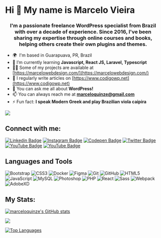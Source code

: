 Hi 👋 My name is Marcelo Vieira
===============================

<h3 align="center">I'm a passionate freelance WordPress specialist from Brazil with over a decade of experience. Since 2016, I've been sharing my expertise through online courses and books, helping others create their own plugins and themes.</h3>

* 🌍  I'm based in Guarapuava, PR, Brazil
* 🌱 I’m currently learning **Javascript, React JS, Laravel, Typescript**
* 👨‍💻 Some of my projects are available at [https://marcelowebdesign.com/](https://marcelowebdesign.com/)
*  📝 I regularly write articles on [https://www.codigowp.net](https://www.codigowp.net)
*  💬 You can ask me all about **WordPress!**
*  📫 You can always reach me at **marceloquinze@gmail.com**
*  ⚡ Fun fact: **I speak Modern Greek and play Brazilian viola caipira**

<a href="https://www.github.com/marceloquinze" target="_blank" rel="noreferrer"><img
src="https://img.shields.io/github/followers/marceloquinze?logo=github&style=for-the-badge&color=0891b2&labelColor=1c1917" /></a>

## Connect with me:

[![Linkedin Badge](https://img.shields.io/badge/-marceloxvieira-blue?style=flat-square&logo=Linkedin&logoColor=white&link=https://linkedin.com/in/marceloxvieira/)](https://linkedin.com/in/marceloxvieira/)
[![Instagram Badge](https://img.shields.io/badge/-wpparadevs-purple?style=flat-square&logo=instagram&logoColor=white&link=https://instagram.com/wpparadevs)](https://instagram.com/wpparadevs)
[![Codepen Badge](https://img.shields.io/badge/-marceloquinze-purple?style=flat-square&logo=codepen&logoColor=white&link=https://codepen.io/marceloquinze)](https://codepen.io/marceloquinze)
[![Twitter Badge](https://img.shields.io/badge/-marcelaoxvieira-blue?style=flat-square&logo=twitter&logoColor=white&link=https://twitter.com/marcelaoxvieira)](https://twitter.com/marcelaoxvieira)
[![YouTube Badge](https://img.shields.io/badge/-wpparadevs-red?style=flat-square&logo=youtube&logoColor=white&link=https://www.youtube.com/@marceloxv)](https://www.youtube.com/@marceloxv)
[![YouTube Badge](https://img.shields.io/badge/-wpparadevs-red?style=flat-square&logo=youtube&logoColor=white&link=https://www.youtube.com/@marceloxvieira)](https://www.youtube.com/@marceloxvieira)

## Languages and Tools

![Bootstrap](https://img.shields.io/badge/-Bootstrap-563D7C?style=flat-square&logo=bootstrap)
![CSS3](https://img.shields.io/badge/-CSS3-1572B6?style=flat-square&logo=css3)
![Docker](https://img.shields.io/badge/-Docker-black?style=flat-square&logo=docker)
![Figma](https://img.shields.io/badge/-Figma-black?style=flat-square&logo=figma)
![Git](https://img.shields.io/badge/-Git-black?style=flat-square&logo=git)
![GitHub](https://img.shields.io/badge/-GitHub-181717?style=flat-square&logo=github)
![HTML5](https://img.shields.io/badge/-HTML5-E34F26?style=flat-square&logo=html5&logoColor=white)
![JavaScript](https://img.shields.io/badge/-JavaScript-black?style=flat-square&logo=javascript)
![MySQL](https://img.shields.io/badge/-MySQL-black?style=flat-square&logo=mysql)
![Photoshop](https://img.shields.io/badge/-Photoshop-black?style=flat-square&logo=photoshop)
![PHP](https://img.shields.io/badge/-PHP-black?style=flat-square&logo=php)
![React](https://img.shields.io/badge/-React-black?style=flat-square&logo=react)
![Sass](https://img.shields.io/badge/-Sass-black?style=flat-square&logo=sass)
![Webpack](https://img.shields.io/badge/-Webpack-black?style=flat-square&logo=webpack)
![AdobeXD](https://img.shields.io/badge/-AdobeXD-black?style=flat-square&logo=adobexd)

## My Stats: 

<a href="http://www.github.com/marceloquinze"><img src="https://github-readme-stats-sigma-five.vercel.app/api?username=marceloquinze&show_icons=true&hide=&count_private=true&title_color=0891b2&text_color=000000&icon_color=0891b2&bg_color=ffffff&hide_border=true&show_icons=true" alt="marceloquinze's GitHub stats" /></a>

<a href="http://www.github.com/marceloquinze"><img src="https://github-readme-streak-stats.herokuapp.com/?user=marceloquinze&stroke=000000&background=ffffff&ring=0891b2&fire=0891b2&currStreakNum=000000&currStreakLabel=0891b2&sideNums=000000&sideLabels=000000&dates=000000&hide_border=false" /></a>

<a href="https://github.com/marceloquinze" align="left"><img src="https://github-readme-stats-sigma-five.vercel.app/api/top-langs/?username=marceloquinze&langs_count=10&title_color=0891b2&text_color=000000&icon_color=0891b2&bg_color=ffffff&hide_border=false&locale=en&custom_title=Top%20%Languages" alt="Top Languages" /></a>
